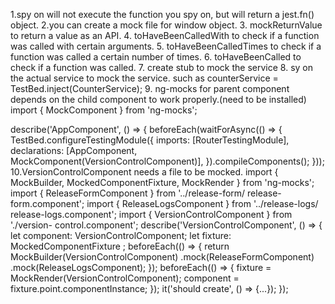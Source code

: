 1.spy on will not execute the function you spy on, but will return a jest.fn() object.
2.you can create a mock file for window object.
3. mockReturnValue to return a value as an API.
4. toHaveBeenCalledWith to check if a function was called with certain arguments.
5. toHaveBeenCalledTimes to check if a function was called a certain number of times.
6. toHaveBeenCalled to check if a function was called.
7. create stub to mock the service
8. sy on the actual service to mock the service. such as counterService = TestBed.inject(CounterService);
9. ng-mocks for parent component depends on the child component to work properly.(need to be installed)
import { MockComponent } from 'ng-mocks';

describe('AppComponent', () => {
beforeEach(waitForAsync(() => {
TestBed.configureTestingModule({
imports: [RouterTestingModule],
declarations: [AppComponent,
MockComponent(VersionControlComponent)],
}).compileComponents();
}));
10.VersionControlComponent needs a file to be mocked.
import { MockBuilder, MockedComponentFixture, MockRender
} from 'ng-mocks';
import { ReleaseFormComponent } from '../release-form/
release-form.component';
import { ReleaseLogsComponent } from '../release-logs/
release-logs.component';
import { VersionControlComponent } from './version-
control.component';
describe('VersionControlComponent', () => {
let component: VersionControlComponent;
let fixture: MockedComponentFixture
<VersionControlComponent>;
beforeEach(() => {
return MockBuilder(VersionControlComponent)
.mock(ReleaseFormComponent)
.mock(ReleaseLogsComponent);
});
beforeEach(() => {
fixture = MockRender(VersionControlComponent);
component = fixture.point.componentInstance;
});
it('should create', () => {...});
});